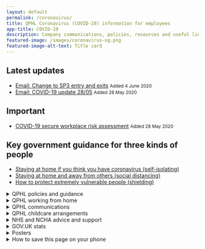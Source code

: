 ```yaml
---
layout: default
permalink: /coronavirus/
title: QPHL Coronavirus (COVID-19) information for employees
app-title: COVID-19
description: Company communications, policies, resources and useful links about the coronavirus (COVID-19) pandemic.
featured-image: /images/coronavirus-og.png
featured-image-alt-text: Title card
---
```


<div class="notice notice--success">
    <h2>Latest updates</h2>
    <ul>
        <li>
            <a href="/downloads/emails/change-to-sp3-entry-and-exits/">Email: Change to SP3 entry and exits</a>
            <small>Added <time datetime="2020-06-04T08:16:00+01:00">4 June 2020</time></small>
        </li>
        <li>
            <a href="/downloads/emails/covid-19-update-28-05/">Email: COVID-19 update 28/05</a>
            <small>Added <time datetime="2020-05-28T15:36:00+01:00">28 May 2020</time></small>
        </li>
    </ul>
</div>

<div class="notice notice--warning">
    <h2>Important</h2>
    <ul>
        <li>
            <a href="/downloads/covid-secure-workplace-risk-assessment-v8.pdf">COVID-19 secure workplace risk assessment</a>
            <small>Added <time datetime="2020-05-28T15:25:00+01:00">28 May 2020</time></small>
        </li>
    </ul>
</div>

<div class="notice notice--info">
    <h2>Key government guidance for three kinds of people</h2>
    <ul>
        <li><a href="https://www.gov.uk/government/publications/covid-19-stay-at-home-guidance">Staying at home if you think you have coronavirus (self-isolating)</a></li>
        <li><a href="https://www.gov.uk/government/publications/full-guidance-on-staying-at-home-and-away-from-others">Staying at home and away from others (social distancing)</a></li>
        <li><a href="https://www.gov.uk/government/publications/guidance-on-shielding-and-protecting-extremely-vulnerable-persons-from-covid-19/guidance-on-shielding-and-protecting-extremely-vulnerable-persons-from-covid-19">How to protect extremely vulnerable people (shielding)</a></li>
    </ul>
</div>

<details>
    <summary>QPHL policies and guidance</summary>
    <ul>
        <li>
            <a href="/downloads/qphl-coronavirus-plan-v5.pdf">Current COVID-19 escalation plan</a>
            <small>Updated <time datetime="2020-03-24T15:29:00+00:00">24 March 2020</time> (159KB PDF)</small>
        </li>
        <li>
            <a href="/downloads/qphl-pandemic-policy.pdf">Pandemic policy</a>
            <small>Added <time datetime="2020-03-09T12:00:00+00:00">9 March 2020</time> (193KB PDF)</small>
        </li>
        <li>
            <a href="/downloads/qphl-sickness-policy.pdf">Sickness policy</a>
            <small>Added <time datetime="2020-03-01T12:00:00+00:00">1 March 2020</time> (316KB PDF)</small>
        </li>
    </ul>
</details>

<details>
    <summary>QPHL working from home</summary>
    <ul>
        <li>
            <a href="/downloads/covid-secure-workplace-risk-assessment-v8.pdf">COVID-19 secure workplace risk assessment</a>
            <small>Added <time datetime="2020-05-28T15:25:00+01:00">28 May 2020</time></small>
        </li>
        <li>
            <a href="/downloads/emails/staying-at-home-resources/">Email: Staying at home resources</a>
            <small>Added <time datetime="2020-04-03T10:39:00+01:00">3 April 2020</time></small>
        </li>
        <li>
            <a href="/downloads/sanitisation-pack-info.pdf">Sanitisation pack info (replaces Self-isolation pack info)</a>
            <small>Updated <time datetime="2020-03-27T08:30:00+00:00">27 March 2020</time> (164KB PDF)</small>
        </li>
    </ul>
</details>

<details>
    <summary>QPHL communications</summary>
    <ul>
        <li>
            <a href="/downloads/emails/change-to-sp3-entry-and-exits/">Email: Change to SP3 entry and exits</a>
            <small>Added <time datetime="2020-06-04T08:16:00+01:00">4 June 2020</time></small>
        </li>
        <li>
            <a href="/downloads/emails/covid-19-update-28-05/">Email: COVID-19 update 28/05</a>
            <small>Added <time datetime="2020-05-28T15:36:00+01:00">28 May 2020</time></small>
        </li>
        <li>
            <a href="/downloads/emails/covid-19-update-12-05/">Email: COVID-19 update 12/05</a>
            <small>Added <time datetime="2020-05-12T13:35:00">12 May 2020</time></small>
        </li>
        <li>
            <a href="/downloads/emails/covid-19-update-07-05/">Email: COVID-19 update 07/05</a>
            <small>Added <time datetime="2020-05-07T17:00:00">7 May 2020</time></small>
        </li>
        <li>
            <a href="/downloads/emails/annual-leave-update/">Email: Annual leave update</a>
            <small><em class="label label--warning">Action required</em> Added <time datetime="2020-05-07T11:41:00">7 May 2020</time></small>
        </li>
        <li>
            <a href="/downloads/emails/covid-19-update-24-04/">Email: COVID-19 update 24/04</a>
            <small>Added <time datetime="2020-04-25T07:07:00">25 April 2020</time></small>
        </li>
        <li>
            <a href="/downloads/emails/covid-19-q-a-vlog/">Email: COVID-19 Q&amp;A vlog</a>
            <small>Added <time datetime="2020-04-03T09:54:00+01:00">3 April 2020</time></small></li>
        <li>
            <a href="/downloads/emails/covid-19-update-01-04/">Email: COVID-19 update 01/04</a>
            <small>Added <time datetime="2020-04-01T12:38:00+01:00">1 April 2020</time></small>
        </li>
        <li>
            <a href="/downloads/qphl-key-worker-letter.pdf">Key worker letter and car sign</a>
            <small><time datetime="2020-03-26T10:30:00+00:00">26 March 2020</time> (519KB PDF)</small>
        </li>
        <li>
            <a href="/downloads/emails/move-to-level-4-of-the-qphl-covid-19-escalation-plan/">Email: Move to level 4 of the QPHL COVID-19 escalation plan</a>
            <small>Added <time datetime="2020-03-24T15:29:00+00:00">24 March 2020</time></small>
        </li>
        <li>
            <a href="/downloads/emails/prescription-medication-from-pharmaxo/">Email: Prescription medication from Pharmaxo</a>
            <small>Added <time datetime="2020-03-23T12:00:00+00:00">23 March 2020</time></small>
        </li>
        <li>
            <a href="/downloads/emails/potential-work-for-family-members/">Email: Potential work for family members</a>
            <small>Added <time datetime="2020-03-20T12:00:00+00:00">20 March 2020</time></small>
        </li>
        <li>
            <a href="/downloads/potential-work-for-family-members-form.docx">Form: Potential work for family members</a>
            <small>Added <time datetime="2020-03-20T12:00:00+00:00">20 March 2020</time> (218KB DOCX)</small>
        </li>
        <li>
            <a href="/downloads/emails/move-to-level-3-of-the-qphl-covid-19-escalation-plan/">Email: Move to level 3 of the QPHL COVID-19 escalation plan</a>
            <small>Added <time datetime="2020-03-18T12:00:00+00:00">18 March 2020</time></small>
        </li>
        <li>
            <a href="https://bit.ly/qphlcare">Employee caring responsibilities form</a>
            <small>Added <time datetime="2020-03-17T12:00:00+00:00">17 March 2020</time></small>
        </li>
        <li>
            <a href="/downloads/take-home-pack-information.pdf">Take-home pack information &amp; staff FAQs</a>
            <small>Added <time datetime="2020-03-04T12:00:00+00:00">4 March 2020</time> (305KB PDF)</small>
        </li>
        <li>
            <a href="/downloads/covid-19-your-part-to-play.pdf">COVID-19: Your part to play</a>
            <small>Added <time datetime="2020-03-04T12:00:00+00:00">4 March 2020</time> (112KB PDF)</small>
        </li>
    </ul>
</details>

<details>
    <summary>QPHL childcare arrangements</summary>
    <ul>
        <li>
            <a href="/downloads/emails/qphl-childcare-arrangements/">Email: QPHL childcare arrangements</a>
            <small>Added <time datetime="2020-03-19T12:00:00+00:00">19 March 2020</time></small>
        </li>
        <li>
            <a href="/downloads/qphl-childcare-company-agreement.pdf">QPHL childcare company agreement</a>
            <small>Added <time datetime="2020-03-19T12:00:00+00:00">19 March 2020</time> (195KB PDF)</small>
        </li>
        <li>
            <a href="/downloads/letter-to-schools-from-chris-watt.pdf">Letter to schools from Chris Watt</a>
            <small>Added <time datetime="2020-03-19T12:00:00+00:00">19 March 2020</time> (165KB PDF)</small>
        </li>
        <li>
            <a href="/downloads/letter-to-schools-from-parents.docx">Template: Letter to schools from parents</a>
            <small>Added <time datetime="2020-03-19T12:00:00+00:00">19 March 2020</time> (214KB DOCX)</small>
        </li>
    </ul>
</details>

<details>
    <summary>NHS and NCHA advice and support</summary>
    <ul>
        <li><a href="https://www.clinicalhomecare.org/news-on-coronavirus-covid-19-and-homecare-services/">NCHA News on Coronavirus (COVID 19) and Homecare Services</a></li>
        <li><a href="https://www.nhs.uk/oneyou/every-mind-matters/">Every mind matters: looking after your mental health</a></li>
        <li><a href="https://www.nhs.uk/coronavirus-status-checker/">NHS coronavirus status checker</a></li>
        <li><a href="https://111.nhs.uk/service/COVID-19/">About coronavirus (COVID-19) &amp; NHS 111 online assessment</a></li>
        <li><a href="https://www.nhs.uk/conditions/coronavirus-covid-19/">NHS advice and common questions on COVID-19</a></li>
    </ul>
</details>

<details>
    <summary>GOV.UK stats</summary>
    <ul>
        <li><a href="https://coronavirus.data.gov.uk">Track coronavirus cases in the UK</a></li>
        <li><a href="https://www.gov.uk/guidance/coronavirus-covid-19-information-for-the-public">Latest number of coronavirus cases in the UK</a></li>
    </ul>
</details>

<details>
    <summary>Posters</summary>
    <ul>
        <li><a href="/downloads/hand-washing-guidelines.pdf">Hand washing guidelines</a> <small>Added <time datetime="2020-03-04T12:00:00+00:00">4 March 2020</time> (939KB PDF)</small></li>
        <li><a href="/downloads/catch-bin-kill.pdf">Catch it, bin it, kill it poster</a> <small>Added <time datetime="2020-03-04T12:00:00+00:00">4 March 2020</time> (956KB PDF)</small></li>
        <li><a href="/downloads/government-coronavirus-poster.pdf">Government coronavirus poster</a> <small>Added <time datetime="2020-03-04T12:00:00+00:00">4 March 2020</time> (1.2MB PDF)</small></li>
    </ul>
</details>

<details>
    <summary>How to save this page on your phone</summary>
    <p>For Android users:</p>
    <ol>
        <li>Tap the menu button and then tap “Add to home screen.”</li>
        <li>You’ll then be able to enter a name for the shortcut and then Chrome will add it to your home screen.</li>
    </ol>
    <p>For iPhone users:</p>
    <ol>
        <li>Tap the Share button at the bottom of the page. It looks like a square with an arrow pointing out of the top.</li>
        <li>In the list of options that appears, scroll down until you see Add to Home Screen. Tap this.</li>
        <li>On the next screen, choose a name for the website shortcut on your home screen. You’ll see the link so you can confirm it, as well as the site’s favicon that becomes its “app” icon. Click Add when you’re done.</li>
        <li>Now just tap the new app on your home screen, and it will open the website in its own navigation window, independent of what you have open in Safari.</li>
    </ol>
</details>